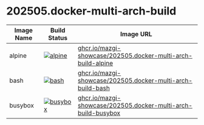 # 202505.docker-multi-arch-build

Image Name|Build Status|Image URL
---|---|---
alpine|[![alpine](https://github.com/mazgi-showcase/202505.docker-multi-arch-build/actions/workflows/alpine.yaml/badge.svg)](https://github.com/mazgi-showcase/202505.docker-multi-arch-build/actions/workflows/alpine.yaml)|[ghcr.io/mazgi-showcase/202505.docker-multi-arch-build-alpine](https://github.com/mazgi-showcase/202505.docker-multi-arch-build/pkgs/container/202505.docker-multi-arch-build-alpine)
bash|[![bash](https://github.com/mazgi-showcase/202505.docker-multi-arch-build/actions/workflows/bash.yaml/badge.svg)](https://github.com/mazgi-showcase/202505.docker-multi-arch-build/actions/workflows/bash.yaml)|[ghcr.io/mazgi-showcase/202505.docker-multi-arch-build-bash](https://github.com/mazgi-showcase/202505.docker-multi-arch-build/pkgs/container/202505.docker-multi-arch-build-bash)
busybox|[![busybox](https://github.com/mazgi-showcase/202505.docker-multi-arch-build/actions/workflows/busybox.yaml/badge.svg)](https://github.com/mazgi-showcase/202505.docker-multi-arch-build/actions/workflows/busybox.yaml)|[ghcr.io/mazgi-showcase/202505.docker-multi-arch-build-busybox](https://github.com/mazgi-showcase/202505.docker-multi-arch-build/pkgs/container/202505.docker-multi-arch-build-busybox)

